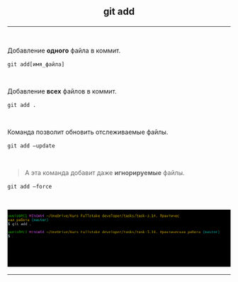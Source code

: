 ## <p style='text-align:center'>git add</p>
---
<br>

Добавление **одного** файла в коммит.
```bash=
git add[имя_файла]
```
<br>

Добавление **всех** файлов в коммит.

```bash=
git add .
```
<br>

Команда позволит обновить отслеживаемые файлы.
```bash=
git add —update
```
<br>

 >А эта команда добавит даже **игнорируемые** файлы.
```bash=
git add —force 
```
<br>

![git add](git.add.PNG)


---